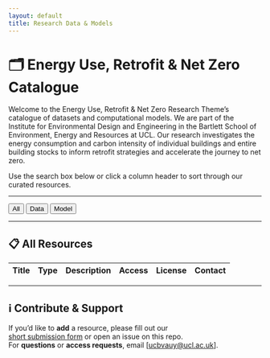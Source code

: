 ```yaml
---
layout: default
title: Research Data & Models
---
```


# 🗂 Energy Use, Retrofit & Net Zero Catalogue

Welcome to the Energy Use, Retrofit & Net Zero Research Theme’s catalogue of datasets and computational models. We are part of the Institute for Environmental Design and Engineering in the Bartlett School of Environment, Energy and Resources at UCL. Our research investigates the energy consumption and carbon intensity of individual buildings and entire building stocks to inform retrofit strategies and accelerate the journey to net zero.

Use the search box below or click a column header to sort through our curated resources.

---

<script>
  const RESOURCES = {{ site.data.resources | jsonify }};
</script>

<p>
  <button id="filter-all">All</button>
  <button id="filter-data">Data</button>
  <button id="filter-model">Model</button>
</p>

---

## 📋 All Resources

<table id="resource-table">
  <thead>
    <tr>
      <th>Title</th>
      <th>Type</th>
      <th>Description</th>
      <th>Access</th>
      <th>License</th>
      <th>Contact</th>
    </tr>
  </thead>
  <tbody>
    <!-- JavaScript will populate rows here -->
  </tbody>
</table>

---

## ℹ️ Contribute & Support

If you’d like to **add** a resource, please fill out our  
[short submission form](https://forms.office.com/e/3qTjfDh5wp) or open an issue on this repo.  
For **questions** or **access requests**, email [ucbvauy@ucl.ac.uk].

<link rel="stylesheet" href="https://cdn.datatables.net/1.13.4/css/jquery.dataTables.min.css">
<script src="https://code.jquery.com/jquery-3.6.0.min.js"></script>
<script src="https://cdn.datatables.net/1.13.4/js/jquery.dataTables.min.js"></script>

<script>
$(document).ready(function() {
  let $tbody = $('#resource-table tbody');

  RESOURCES.forEach(r => {
    // Determine whether to show Download or Contact link
    let accessCell;
    if (r.link.startsWith('mailto:')) {
      accessCell = `<a href="${r.link}">Contact</a>`;
    } else {
      accessCell = `<a href="${r.link}">Download</a>`;
    }

    // Fallback for empty contact field
    let contactCell = r.contact ? r.contact : '—';

    let row = `<tr>
      <td>${r.title}</td>
      <td>${r.type}</td>
      <td>${r.description}</td>
      <td>${accessCell}</td>
      <td>${r.license}</td>
      <td>${contactCell}</td>
    </tr>`;
    $tbody.append(row);
  });

  let table = $('#resource-table').DataTable({
    paging:   false,
    info:     false,
    searching: true,
    order:    []
  });

  $('#filter-all').on('click',  () => table.column(1).search('').draw());
  $('#filter-data').on('click', () => table.column(1).search('data', false, true).draw());
  $('#filter-model').on('click',() => table.column(1).search('model', false, true).draw());
});
</script>